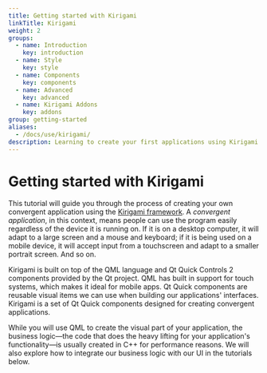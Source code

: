 ```yaml
---
title: Getting started with Kirigami
linkTitle: Kirigami
weight: 2
groups:
  - name: Introduction
    key: introduction
  - name: Style
    key: style
  - name: Components
    key: components
  - name: Advanced
    key: advanced
  - name: Kirigami Addons
    key: addons
group: getting-started
aliases:
  - /docs/use/kirigami/
description: Learning to create your first applications using Kirigami
---
```


# Getting started with Kirigami

This tutorial will guide you through the process of creating your own convergent application using the [Kirigami framework](../../../../frameworks/kirigami/). A _convergent application_, in this context, means people can use the program easily regardless of the device it is running on. If it is on a desktop computer, it will adapt to a large screen and a mouse and keyboard; if it is being used on a mobile device, it will accept input from a touchscreen and adapt to a smaller portrait screen. And so on.

Kirigami is built on top of the QML language and Qt Quick Controls 2 components provided by the Qt project. QML has built in support for touch systems, which makes it ideal for mobile apps. Qt Quick components are reusable visual items we can use when building our applications' interfaces. Kirigami is a set of Qt Quick components designed for creating convergent applications.

While you will use QML to create the visual part of your application, the business logic—the code that does the heavy lifting for your application's functionality—is usually created in C++ for performance reasons. We will also explore how to integrate our business logic with our UI in the tutorials below.
